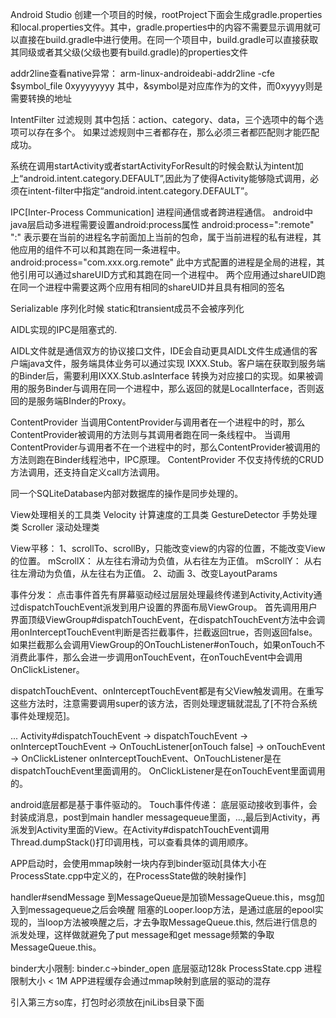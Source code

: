 Android Studio 创建一个项目的时候，rootProject下面会生成gradle.properties和local.properties文件。其中，gradle.properties中的内容不需要显示调用就可以直接在build.gradle中进行使用。在同一个项目中，build.gradle可以直接获取其同级或者其父级(父级也要有build.gradle)的properties文件

addr2line查看native异常：
arm-linux-androideabi-addr2line -cfe $symbol_file 0xyyyyyyyy
其中，&symbol是对应库作为的文件，而0xyyyy则是需要转换的地址

IntentFilter 过滤规则
其中包括：action、category、data，三个选项中的每个选项可以存在多个。
如果过滤规则中三者都存在，那么必须三者都匹配则才能匹配成功。

系统在调用startActivity或者startActivityForResult的时候会默认为intent加上“android.intent.category.DEFAULT”,因此为了使得Activity能够隐式调用，必须在intent-filter中指定“android.intent.category.DEFAULT”。

IPC[Inter-Process Communication] 进程间通信或者跨进程通信。
android中java层启动多进程需要设置android:process属性
android:process=":remote"  
    ":" 表示要在当前的进程名字前面加上当前的包命，属于当前进程的私有进程，其他应用的组件不可以和其跑在同一条进程中。
android:process="com.xxx.org.remote" 
    此中方式配置的进程是全局的进程，其他引用可以通过shareUID方式和其跑在同一个进程中。
    两个应用通过shareUID跑在同一个进程中需要这两个应用有相同的shareUID并且具有相同的签名

Serializable 序列化时候 static和transient成员不会被序列化

AIDL实现的IPC是阻塞式的.    

AIDL文件就是通信双方的协议接口文件，IDE会自动更具AIDL文件生成通信的客户端java文件，服务端具体业务可以通过实现 IXXX.Stub。客户端在获取到服务端的Binder后，需要利用IXXX.Stub.asInterface 转换为对应接口的实现。如果被调用的服务Binder与调用在同一个进程中，那么返回的就是LocalInterface，否则返回的是服务端BInder的Proxy。

ContentProvider
    当调用ContentProvider与调用者在一个进程中的时，那么ContentProvider被调用的方法则与其调用者跑在同一条线程中。
    当调用ContentProvider与调用者不在一个进程中的时，那么ContentProvider被调用的方法则跑在Binder线程池中，IPC原理。
    ContentProvider 不仅支持传统的CRUD方法调用，还支持自定义call方法调用。

同一个SQLiteDatabase内部对数据库的操作是同步处理的。

View处理相关的工具类
Velocity 计算速度的工具类
GestureDetector 手势处理类
Scroller 滚动处理类

View平移：
1、scrollTo、scrollBy，只能改变view的内容的位置，不能改变View的位置。
    mScrollX：
        从左往右滑动为负值，从右往左为正值。
    mScrollY：
        从右往左滑动为负值，从左往右为正值。
2、动画
3、改变LayoutParams

事件分发：
    点击事件首先有屏幕驱动经过层层处理最终传递到Activity,Activity通过dispatchTouchEvent派发到用户设置的界面布局ViewGroup。
    首先调用用户界面顶级ViewGroup#dispatchTouchEvent，在dispatchTouchEvent方法中会调用onInterceptTouchEvent判断是否拦截事件，拦截返回true，否则返回false。如果拦截那么会调用ViewGroup的OnTouchListener#onTouch，如果onTouch不消费此事件，那么会进一步调用onTouchEvent，在onTouchEvent中会调用OnClickListener。

dispatchTouchEvent、onInterceptTouchEvent都是有父View触发调用。在重写这些方法时，注意需要调用super的该方法，否则处理逻辑就混乱了[不符合系统事件处理规范]。

... Activity#dispatchTouchEvent -> dispatchTouchEvent -> onInterceptTouchEvent -> OnTouchListener[onTouch false] -> onTouchEvent -> OnClickListener
onInterceptTouchEvent、OnTouchListener是在dispatchTouchEvent里面调用的。
OnClickListener是在onTouchEvent里面调用的。

android底层都是基于事件驱动的。
Touch事件传递：
    底层驱动接收到事件，会封装成消息，post到main handler messagequeue里面，...,最后到Activity，再派发到Activity里面的View。在Activity#dispatchTouchEvent调用Thread.dumpStack()打印调用栈，可以查看具体的调用顺序。

APP启动时，会使用mmap映射一块内存到binder驱动[具体大小在ProcessState.cpp中定义的，在ProcessState做的映射操作]

handler#sendMessage 到MessageQueue是加锁MessageQueue.this，msg加入到messagequeue之后会唤醒
阻塞的Looper.loop方法，是通过底层的epool实现的，当loop方法被唤醒之后，才去争取MessageQueue.this,
然后进行信息的派发处理，这样做就避免了put message和get message频繁的争取MessageQueue.this。

binder大小限制:
    binder.c->binder_open 底层驱动128k
    ProcessState.cpp 进程限制大小 < 1M
    APP进程缓存会通过mmap映射到底层的驱动的混存

引入第三方so库，打包时必须放在jniLibs目录下面


















